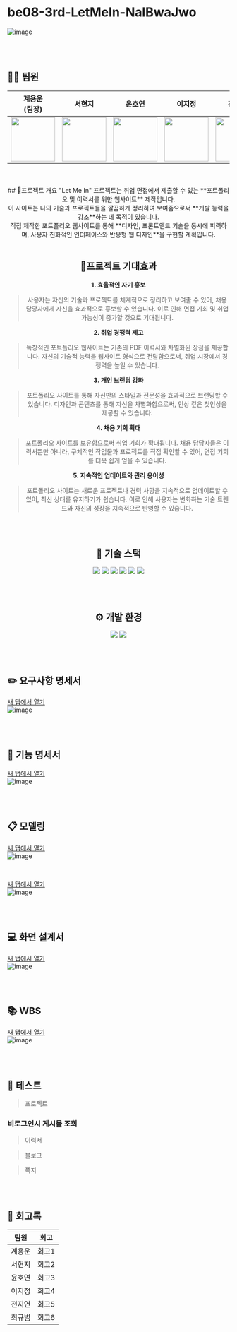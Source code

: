 # be08-3rd-LetMeIn-NalBwaJwo

![image](https://media.discordapp.net/attachments/1269886385955799040/1275991720789676053/image.png?ex=66c7e765&is=66c695e5&hm=ecad03e3bd8b70493ce4e25203495c5c60d07f59a3a0dae44e1087fb33f96a1d&=&format=webp&quality=lossless&width=910&height=508)



<br>
<br>

## 👨‍💻 팀원 
|계용운<br>(팀장)|서현지|윤호연|이지정|전지연|최규범|
|:---:|:---:|:---:|:---:|:---:|:---:|
|<img src="https://avatars.githubusercontent.com/u/76439014?v=4" width="100" height="100"/>|<img src="https://avatars.githubusercontent.com/u/136338584?v=4" width="100" height="100"/>|<img src="https://avatars.githubusercontent.com/u/84115607?v=4" width="100" height="100"/>|<img src="https://avatars.githubusercontent.com/u/80452437?v=4" width="100" height="100"/>|<img src="https://avatars.githubusercontent.com/u/101792825?v=4" width="100" height="100"/>|<img src="https://avatars.githubusercontent.com/u/122086362?v=4" width="100" height="100"/>|

<br>
<br>
<div align=center>
## 📜프로젝트 개요
"Let Me In" 프로젝트는 취업 면접에서 제출할 수 있는 **포트폴리오 및 이력서를 위한 웹사이트** 제작입니다. <br>
이 사이트는 나의 기술과 프로젝트들을 깔끔하게 정리하여 보여줌으로써 **개발 능력을 강조**하는 데 목적이 있습니다. <br>
직접 제작한 포트폴리오 웹사이트를 통해 **디자인, 프론트엔드 기술을 동시에 피력하며, 사용자 친화적인 인터페이스와 반응형 웹 디자인**을 구현할 계획입니다.

<br>
<br>

## 🌟프로젝트 기대효과
**1️. 효율적인 자기 홍보 <br>**
> 사용자는 자신의 기술과 프로젝트를 체계적으로 정리하고 보여줄 수 있어, 채용 담당자에게 자신을 효과적으로 홍보할 수 있습니다. 이로 인해 면접 기회 및 취업 가능성이 증가할 것으로 기대됩니다. <br>

**2️. 취업 경쟁력 제고 <br>**
> 독창적인 포트폴리오 웹사이트는 기존의 PDF 이력서와 차별화된 장점을 제공합니다. 자신의 기술적 능력을 웹사이트 형식으로 전달함으로써, 취업 시장에서 경쟁력을 높일 수 있습니다. <br>

**3️. 개인 브랜딩 강화 <br>**
> 포트폴리오 사이트를 통해 자신만의 스타일과 전문성을 효과적으로 브랜딩할 수 있습니다. 디자인과 콘텐츠를 통해 자신을 차별화함으로써, 인상 깊은 첫인상을 제공할 수 있습니다. <br>

**4. 채용 기회 확대 <br>**
> 포트폴리오 사이트를 보유함으로써 취업 기회가 확대됩니다. 채용 담당자들은 이력서뿐만 아니라, 구체적인 작업물과 프로젝트를 직접 확인할 수 있어, 면접 기회를 더욱 쉽게 얻을 수 있습니다. <br>

**5. 지속적인 업데이트와 관리 용이성 <br>**
> 포트폴리오 사이트는 새로운 프로젝트나 경력 사항을 지속적으로 업데이트할 수 있어, 최신 상태를 유지하기가 쉽습니다. 이로 인해 사용자는 변화하는 기술 트렌드와 자신의 성장을 지속적으로 반영할 수 있습니다.<br>

<br>
<br>

## 🔧 기술 스택 
<img src="https://img.shields.io/badge/html5-E34F26?style=for-the-badge&logo=html5&logoColor=white"/> <img src="https://img.shields.io/badge/css-1572B6?style=for-the-badge&logo=css3&logoColor=white"/> <img src="https://img.shields.io/badge/javascript-F7DF1E?style=for-the-badge&logo=javascript&logoColor=white"/> <img src="https://img.shields.io/badge/vue.js-4FC08D?style=for-the-badge&logo=vue.js&logoColor=white"/> <img src="https://img.shields.io/badge/bootstrap-7952B3?style=for-the-badge&logo=bootstrap&logoColor=white"> <img src="https://img.shields.io/badge/figma-F24E1E?style=for-the-badge&logo=figma&logoColor=white"/> <br>


<br>
<br>


## ⚙️ 개발 환경
<img src="https://img.shields.io/badge/github-181717?style=for-the-badge&logo=github&logoColor=white"> <img src="https://img.shields.io/badge/Notion-%23000000.svg?style=for-the-badge&logo=notion&logoColor=white"> 

<br>
<br>
</div>


## ✏️ 요구사항 명세서 
[새 탭에서 열기](https://docs.google.com/spreadsheets/d/1N5Ki46fUt2ips9-_E4Fl_BENWiWv6BDpHgMQuWn-99Q/edit?gid=0#gid=0)<br>
![image](https://github.com/user-attachments/assets/79bc81b2-52d3-4497-9704-76d02dd481f9)


<br>
<br>

## 📁 기능 명세서
[새 탭에서 열기](https://docs.google.com/spreadsheets/d/1N5Ki46fUt2ips9-_E4Fl_BENWiWv6BDpHgMQuWn-99Q/edit?gid=1210692566#gid=1210692566)<br>
![image](https://github.com/user-attachments/assets/3211f3b0-4447-4736-9629-d83be76ab902)



<br>
<br>

## 📋 모델링
[새 탭에서 열기](https://docs.google.com/spreadsheets/d/1N5Ki46fUt2ips9-_E4Fl_BENWiWv6BDpHgMQuWn-99Q/edit?gid=1603772059#gid=1603772059)<br>
![image](https://github.com/user-attachments/assets/c98dad27-5fb6-4402-8a22-340d36f12897)

<br>

[새 탭에서 열기](https://www.erdcloud.com/d/bHwGquKuqyZhcPCKa)<br>
![image](https://github.com/user-attachments/assets/7da6d7d5-9afd-4305-ab58-be7cb6b86879)


<br>
<br>

## 💻 화면 설계서 
[새 탭에서 열기](https://www.figma.com/design/EV81DsJRDIgnZxRSLyqw3A/Untitled?node-id=0-1&t=IAdWOXM1TXy2L9wM-0)<br>
![image](https://github.com/user-attachments/assets/1d2b8fcb-e228-4012-bfd5-576cb3dd7664)


<br>
<br>

## 📚 WBS
[새 탭에서 열기](https://docs.google.com/spreadsheets/d/1N5Ki46fUt2ips9-_E4Fl_BENWiWv6BDpHgMQuWn-99Q/edit?gid=1210692566#gid=1210692566)<br>
![image](https://github.com/user-attachments/assets/b074a957-5f70-4744-8a7c-b0df198c4e73)



<br>
<br>

## 📌 테스트 
> 프로젝트
  ### 비로그인시 게시물 조회
> 이력서

> 블로그

> 쪽지



<br>
<br>

## 💬 회고록

| 팀원 | 회고 |
| :--: | :--: |
| 계용운 | 회고1 |
| 서현지 | 회고2 |
| 윤호연 | 회고3 |
| 이지정 | 회고4 |
| 전지연 | 회고5 |
| 최규범 | 회고6 |
